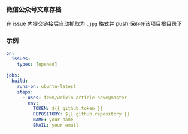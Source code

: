### 微信公众号文章存档

在 issue 内提交链接后自动抓取为 `.jpg` 格式并 push 保存在该项目根目录下

### 示例

```yml
on:
  issues:
    types: [opened]

jobs:
  build:
    runs-on: ubuntu-latest
    steps:
      - uses: fz6m/weixin-article-save@master
        env:
          TOKEN: ${{ github.token }}
          REPOSITORY: ${{ github.repository }}
          NAME: your name
          EMAIL: your email
```